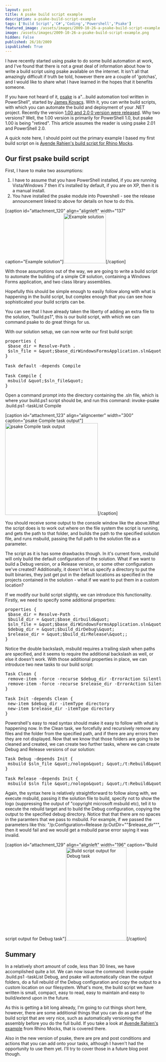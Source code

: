 ```yaml
---
layout: post
title: A psake build script example
description: a-psake-build-script-example
tags: ['Build Script','C#','Coding','Powershell','Psake']
featured_image: /assets/images/2009-10-26-a-psake-build-script-example.png
image: /assets/images/2009-10-26-a-psake-build-script-example.png
hidden: False
published: 26/10/2009
ispublished: True
---
```

I have recently started using psake to do some build automation at work, and I've found that there is not a great deal of information about how to write a build script using psake available on the internet. It isn't all that amazingly difficult if truth be told, however there are a couple of 'gotchas', and I would like to share what I have learned in the hopes that it benefits someone.

If you have not heard of it, <a title="psake project on Google Code" href="http://code.google.com/p/psake/" target="_blank">psake</a> is a"...build automation tool written in PowerShell", started by <a title="James Kovacs' blog" href="http://codebetter.com/blogs/james.kovacs/default.aspx" target="_blank">James Kovacs</a>. With it, you can write build scripts, with which you can automate the build and deployment of your .NET project. Recently the version <a title="psake 2.00 release annoucement" href="http://codebetter.com/blogs/james.kovacs/archive/2009/10/14/releasing-psake-v1-00-amp-psake-v2-00.aspx">1.00 and 2.0<strong> </strong>0 version were released</a>. Why two versions? Well, the 1.00 version is primarily for PowerShell 1.0, but psake 1.00 is being "retired". This article assumes the reader is using psake 2.01 and PowerShell 2.0.

A quick note here, I should point out the primary example I based my first build script on is <a title="Ayende Rahien Rhino Mocks build script" href="http://ayende.com/Blog/archive/2009/08/30/on-psake.aspx" target="_blank">Ayende Rahien's build script for Rhino Mocks</a>.
<h2>Our first psake build script</h2>
First, I have to make two assumptions:
<ol>
	<li>I have to assume that you have PowerShell installed, if you are running Vista/Windows 7 then it's installed by default, if you are on XP, then it is a manual install.</li>
	<li>You have installed the psake module into Powershell - see the release announcement linked to above for details on how to do this.</li>
</ol>
[caption id="attachment_120" align="alignleft" width="137" caption="Example solution"]<a href="http://temporalcohesion.co.uk/wp-content/uploads/2009/10/psake_example_solution.png"><img class="size-full wp-image-120    " title="psake_example_solution" src="http://temporalcohesion.co.uk/wp-content/uploads/2009/10/psake_example_solution.png" alt="Example solution" width="137" height="161" /></a>[/caption]

With those assumptions out of the way, we are going to write a build script to automate the building of a simple C# solution, containing a Windows Forms application, and two class library assemblies.

Hopefully this should be simple enough to easily follow along with what is happening in the build script, but complex enough that you can see how sophisticated your build scripts can be.

You can see that I have already taken the liberty of adding an extra file to the solution, "build.ps1", this is our build script, with which we can command psake to do great things for us.

With our solution setup, we can now write our first build script:

<pre class="lang:powershell decode:1 " >
properties {
 $base_dir = Resolve-Path .
 $sln_file = &amp;quot;$base_dirWindowsFormsApplication.sln&amp;quot;
}

Task default -depends Compile

Task Compile {
 msbuild &amp;quot;$sln_file&amp;quot;
}
</pre>

Open a command prompt into the directory containing the .sln file, which is where your build.ps1 script
should be, and run this command: invoke-psake .build.ps1 -taskList Compile

[caption id="attachment_123" align="aligncenter" width="300" caption="psake Compile task output"]<a href="http://temporalcohesion.co.uk/wp-content/uploads/2009/10/psake_Compile.png"><img class="size-medium wp-image-123" title="psake_Compile" src="http://temporalcohesion.co.uk/wp-content/uploads/2009/10/psake_Compile-300x296.png" alt="psake Compile task output" width="300" height="296" /></a>[/caption]

You should receive some output to the console window like the above.What the script does is to work out where on the file system the script is running, and gets the path to that folder, and builds the path to the specified solution file, and runs msbuild, passing the full path to the solution file as a parameter.

The script as it is has some drawbacks though. In it's current form, msbuild will only build the default configuration of the solution. What if we want to build a Debug version, or a Release version, or some other configuration we've created? Additionally, it doesn't let us specify a directory to put the built binaries, they just get put in the default locations as specified in the projects contained in the solution - what if we want to put them in a custom location?

If we modify our build script slightly, we can introduce this functionality. Firstly, we need to specify some additional properties:

<pre class="lang:powershell decode:1 " >
properties {
 $base_dir = Resolve-Path .
 $build_dir = &amp;quot;$base_dirbuild&amp;quot;
 $sln_file = &amp;quot;$base_dirWindowsFormsApplication.sln&amp;quot;
 $debug_dir = &amp;quot;$build_dirDebug\&amp;quot;
 $release_dir = &amp;quot;$build_dirRelease\&amp;quot;;
}
</pre>

Notice the double backslash, msbuild requires a trailing slash when paths are specified, and it seems to require the additional backslash as well, or else it doesn't work. With those additional properties in place, we can introduce two new tasks to our build script:

<pre class="lang:powershell decode:1 " >
Task Clean {
 remove-item -force -recurse $debug_dir -ErrorAction SilentlyContinue
 remove-item -force -recurse $release_dir -ErrorAction SilentlyContinue
}

Task Init -depends Clean {
 new-item $debug_dir -itemType directory
 new-item $release_dir -itemType directory
}
</pre>

Powershell's easy to read syntax should make it easy to follow with what is happening now. In the Clean task, we forcefully and recursively remove any files and the folder from the specified path, and if there are any errors then they are not displayed. Now that we know that those folders are going to be cleaned and created, we can create two further tasks, where we can create Debug and Release versions of our solution:

<pre class="lang:powershell decode:1 " >
Task Debug -depends Init {
 msbuild $sln_file &amp;quot;/nologo&amp;quot; &amp;quot;/t:Rebuild&amp;quot; &amp;quot;/p:Configuration=Debug&amp;quot; &amp;quot;/p:OutDir=&amp;quot;&amp;quot;$debug_dir&amp;quot;&amp;quot;&amp;quot;
}

Task Release -depends Init {
 msbuild $sln_file &amp;quot;/nologo&amp;quot; &amp;quot;/t:Rebuild&amp;quot; &amp;quot;/p:Configuration=Release&amp;quot; &amp;quot;/p:OutDir=&amp;quot;&amp;quot;$release_dir&amp;quot;&amp;quot;&amp;quot;
</pre>

Again, the syntax here is relatively straightforward to follow along with, we execute msbuild, passing it the solution file to build, specify not to show the logo (suppressing the output of "copyright microsoft msbuild etc), tell it to execute the rebuild target and to build the Debug configuration, copying the output to the specified debug directory. Notice that that there are no spaces in the paramters that we pass to msbuild. For example, if we passed the parameters like this: "/p:Configuration=Release /p:OutDir=""$release_dir""", then it would fail and we would get a msbuild parse error saying it was invalid.

[caption id="attachment_129" align="alignleft" width="196" caption="Build script output for Debug task"]<a href="http://temporalcohesion.co.uk/wp-content/uploads/2009/10/psake_example_debug.png"><img class="size-medium wp-image-129" title="psake_example_debug" src="http://temporalcohesion.co.uk/wp-content/uploads/2009/10/psake_example_debug-196x300.png" alt="Build script output for Debug task" width="196" height="300" /></a>[/caption]
<h2>Summary</h2>
In a relatively short amount of code, less than 30 lines, we have accomplished quite a lot. We can now issue the command: invoke-psake .build.ps1 -taskList Debug, and psake will automatically clean the output folders, do a full rebuild of the Debug configuration and copy the output to a custom location on our filesystem. What's more, the build script we have written is small, compact, easy to read, easy to maintain and easy to build/extend upon in the future.

As this is getting a bit long already, I'm going to cut things short here, however, there are some additional things that you can do as part of the build script that are very nice, such as automatically versioning the assembly before you do the full build. If you take a look at <a title="Ayende Rahien Rhino Mocks build script" href="http://ayende.com/Blog/archive/2009/08/30/on-psake.aspx" target="_blank">Ayende Rahien's example</a> from Rhino Mocks, that is covered there.

Also in the new version of psake, there are pre and post conditions and actions that you can add onto your tasks, although I haven't had the opportunity to use them yet. I'll try to cover those in a future blog post though.
